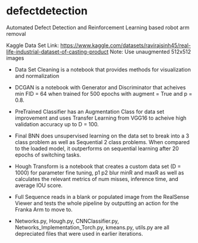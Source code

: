# defectdetection
Automated Defect Detection and Reinforcement Learning based robot arm removal

Kaggle Data Set Link: https://www.kaggle.com/datasets/ravirajsinh45/real-life-industrial-dataset-of-casting-product
Note: Use unaugmented 512x512 images

- Data Set Cleaning is a notebook that provides methods for visualization and normalization
- DCGAN is a notebook with Generator and Discriminator that acheives min FID = 64 when trained for 500 epochs with augment = True and p = 0.8.
- PreTrained Classifier has an Augmentation Class for data set improvement and uses Transfer Learning from VGG16 to acheive high validation accuracy up to D = 100.
- Final BNN does unsupervised learning on the data set to break into a 3 class problem as well as Sequential 2 class problems. When compared to the loaded model, it outperforms on sequential learning after 20 epochs of switching tasks.
- Hough Transform is a notebook that creates a custom data set (D = 1000) for parameter fine tuning, p1 p2 blur minR and maxR as well as calculates the relevant metrics of num misses, inference time, and average IOU score.
- Full Sequence reads in a blank or populated image from the RealSense Viewer and tests the whole pipeline by outputting an action for the Franka Arm to move to.

- Networks.py, Hough.py, CNNClassifier.py, Networks_Implementation_Torch.py, kmeans.py, utils.py are all depreciated files that were used in earlier iterations.
